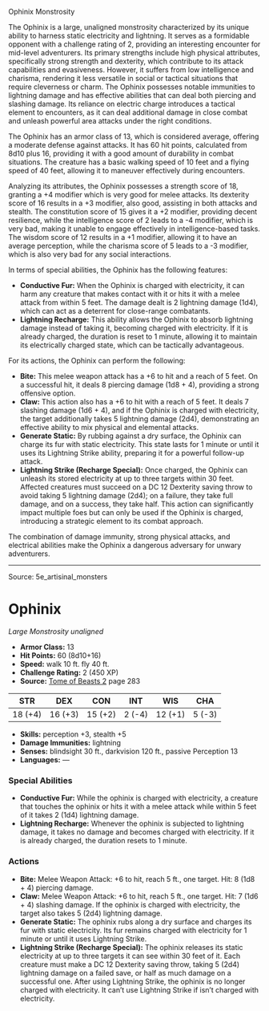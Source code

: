 <MonsterName/>Ophinix</MonsterName>
<CreatureType/>Monstrosity</CreatureType>

<summary>The Ophinix is a large, unaligned monstrosity characterized by its unique ability to harness static electricity and lightning. It serves as a formidable opponent with a challenge rating of 2, providing an interesting encounter for mid-level adventurers. Its primary strengths include high physical attributes, specifically strong strength and dexterity, which contribute to its attack capabilities and evasiveness. However, it suffers from low intelligence and charisma, rendering it less versatile in social or tactical situations that require cleverness or charm. The Ophinix possesses notable immunities to lightning damage and has effective abilities that can deal both piercing and slashing damage. Its reliance on electric charge introduces a tactical element to encounters, as it can deal additional damage in close combat and unleash powerful area attacks under the right conditions.</summary>

<detail>

The Ophinix has an armor class of 13, which is considered average, offering a moderate defense against attacks. It has 60 hit points, calculated from 8d10 plus 16, providing it with a good amount of durability in combat situations. The creature has a basic walking speed of 10 feet and a flying speed of 40 feet, allowing it to maneuver effectively during encounters.

Analyzing its attributes, the Ophinix possesses a strength score of 18, granting a +4 modifier which is very good for melee attacks. Its dexterity score of 16 results in a +3 modifier, also good, assisting in both attacks and stealth. The constitution score of 15 gives it a +2 modifier, providing decent resilience, while the intelligence score of 2 leads to a -4 modifier, which is very bad, making it unable to engage effectively in intelligence-based tasks. The wisdom score of 12 results in a +1 modifier, allowing it to have an average perception, while the charisma score of 5 leads to a -3 modifier, which is also very bad for any social interactions.

In terms of special abilities, the Ophinix has the following features: 

- **Conductive Fur:** When the Ophinix is charged with electricity, it can harm any creature that makes contact with it or hits it with a melee attack from within 5 feet. The damage dealt is 2 lightning damage (1d4), which can act as a deterrent for close-range combatants.
- **Lightning Recharge:** This ability allows the Ophinix to absorb lightning damage instead of taking it, becoming charged with electricity. If it is already charged, the duration is reset to 1 minute, allowing it to maintain its electrically charged state, which can be tactically advantageous.

For its actions, the Ophinix can perform the following:

- **Bite:** This melee weapon attack has a +6 to hit and a reach of 5 feet. On a successful hit, it deals 8 piercing damage (1d8 + 4), providing a strong offensive option.
- **Claw:** This action also has a +6 to hit with a reach of 5 feet. It deals 7 slashing damage (1d6 + 4), and if the Ophinix is charged with electricity, the target additionally takes 5 lightning damage (2d4), demonstrating an effective ability to mix physical and elemental attacks.
- **Generate Static:** By rubbing against a dry surface, the Ophinix can charge its fur with static electricity. This state lasts for 1 minute or until it uses its Lightning Strike ability, preparing it for a powerful follow-up attack.
- **Lightning Strike (Recharge Special):** Once charged, the Ophinix can unleash its stored electricity at up to three targets within 30 feet. Affected creatures must succeed on a DC 12 Dexterity saving throw to avoid taking 5 lightning damage (2d4); on a failure, they take full damage, and on a success, they take half. This action can significantly impact multiple foes but can only be used if the Ophinix is charged, introducing a strategic element to its combat approach. 

The combination of damage immunity, strong physical attacks, and electrical abilities make the Ophinix a dangerous adversary for unwary adventurers.</detail>



---

Source: 5e_artisinal_monsters

# Ophinix

*Large* *Monstrosity* *unaligned*

- **Armor Class:** 13
- **Hit Points:** 60 (8d10+16)
- **Speed:** walk 10 ft. fly 40 ft.
- **Challenge Rating:** 2 (450 XP)
- **Source:** [Tome of Beasts 2](https://koboldpress.com/kpstore/product/tome-of-beasts-2-for-5th-edition) page 283

| STR | DEX | CON | INT | WIS | CHA |
| --- | --- | --- | --- | --- | --- |
| 18 (+4) | 16 (+3) | 15 (+2) | 2 (-4) | 12 (+1) | 5 (-3) |

- **Skills:** perception +3, stealth +5
- **Damage Immunities:** lightning
- **Senses:** blindsight 30 ft., darkvision 120 ft., passive Perception 13
- **Languages:** —

### Special Abilities

- **Conductive Fur:** While the ophinix is charged with electricity, a creature that touches the ophinix or hits it with a melee attack while within 5 feet of it takes 2 (1d4) lightning damage.
- **Lightning Recharge:** Whenever the ophinix is subjected to lightning damage, it takes no damage and becomes charged with electricity. If it is already charged, the duration resets to 1 minute.

### Actions

- **Bite:** Melee Weapon Attack: +6 to hit, reach 5 ft., one target. Hit: 8 (1d8 + 4) piercing damage.
- **Claw:** Melee Weapon Attack: +6 to hit, reach 5 ft., one target. Hit: 7 (1d6 + 4) slashing damage. If the ophinix is charged with electricity, the target also takes 5 (2d4) lightning damage.
- **Generate Static:** The ophinix rubs along a dry surface and charges its fur with static electricity. Its fur remains charged with electricity for 1 minute or until it uses Lightning Strike.
- **Lightning Strike (Recharge Special):** The ophinix releases its static electricity at up to three targets it can see within 30 feet of it. Each creature must make a DC 12 Dexterity saving throw, taking 5 (2d4) lightning damage on a failed save, or half as much damage on a successful one. After using Lightning Strike, the ophinix is no longer charged with electricity. It can’t use Lightning Strike if isn’t charged with electricity.




